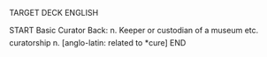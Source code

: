 TARGET DECK
ENGLISH

START
Basic
Curator
Back: n. Keeper or custodian of a museum etc.  curatorship n. [anglo-latin: related to *cure]
END
